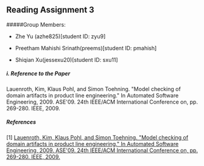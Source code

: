 ## Reading Assignment 3
#####Group Members:

- Zhe Yu (azhe825)[student ID: zyu9]

- Preetham Mahishi Srinath(preems)[student ID: pmahish]

- Shiqian Xu(jessexu20)[student ID: sxu11]

##### i. Reference to the Paper
Lauenroth, Kim, Klaus Pohl, and Simon Toehning. "Model checking of domain artifacts in product line engineering." In Automated Software Engineering, 2009. ASE'09. 24th IEEE/ACM International Conference on, pp. 269-280. IEEE, 2009.




##### References  
[1] [Lauenroth, Kim, Klaus Pohl, and Simon Toehning. "Model checking of domain artifacts in product line engineering." In Automated Software Engineering, 2009. ASE'09. 24th IEEE/ACM International Conference on, pp. 269-280. IEEE, 2009.](http://ieeexplore.ieee.org/xpls/abs_all.jsp?arnumber=5431764&tag=1)
